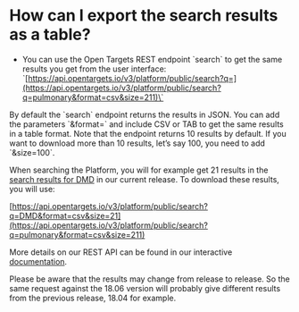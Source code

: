 # How can I export the search results as a table?



* You can use the Open Targets REST endpoint \`search\` to get the same results you get from the user interface: \`[https://api.opentargets.io/v3/platform/public/search?q=](https://api.opentargets.io/v3/platform/public/search?q=pulmonary&format=csv&size=211)\`

By default the \`search\` endpoint returns the results in JSON. You can add the parameters  \`&format=\` and include CSV or TAB to get the same results in a table format. Note that the endpoint returns 10 results by default. If you want to download more than 10 results, let’s say 100, you need to add \`&size=100\`.  


When searching the Platform, you will for example get 21 results in the [search results for DMD](https://www.targetvalidation.org/search?src=q:DMD) in our current release. To download these results, you will use:  


[https://api.opentargets.io/v3/platform/public/search?q=DMD&format=csv&size=21](https://api.opentargets.io/v3/platform/public/search?q=pulmonary&format=csv&size=211)  


More details on our REST API can be found in our interactive [documentation](https://api.opentargets.io/v3/platform/docs/swagger-ui).  


Please be aware that the results may change from release to release. So the same request against the 18.06 version will probably give different results from the previous release, 18.04 for example.  


